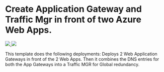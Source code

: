 # Create Application Gateway and Traffic Mgr in front of two Azure Web Apps.

<a href="https://portal.azure.com/#create/Microsoft.Template/uri/https%3A%2F%2Fraw.githubusercontent.com%2FAzure%2Fazure-quickstart-templates%2Fmaster%2F201-application-gateway-webapps%2Fazuredeploy.json" target="_blank">
    <img src="http://azuredeploy.net/deploybutton.png"/>
</a>
<a href="http://armviz.io/#/?load=https%3A%2F%2Fraw.githubusercontent.com%2FAzure%2Fazure-quickstart-templates%2Fmaster%2F201-application-gateway-webapps%2Fazuredeploy.json" target="_blank">
    <img src="http://armviz.io/visualizebutton.png"/>
</a>

This template does the following deployments: Deploys 2 Web Application Gateways in front of the 2 Web Apps. Then it combines the DNS entries for both the App Gateways into a Traffic MGR for Global redundancy.